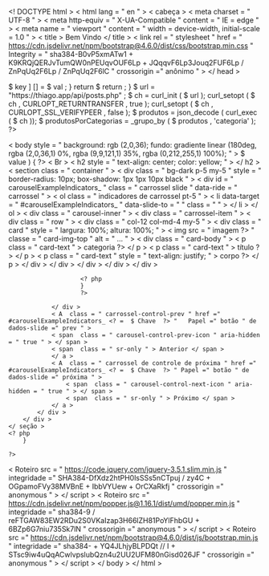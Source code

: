 <! DOCTYPE html >
< html  lang = " en " >
< cabeça >
    < meta  charset = " UTF-8 " >
    < meta  http-equiv = " X-UA-Compatible " content = " IE = edge " >
    < meta  name = " viewport " content = " width = device-width, initial-scale = 1.0 " >
    < title > Bem Vindo </ title >
    < link  rel = " stylesheet " href = " https://cdn.jsdelivr.net/npm/bootstrap@4.6.0/dist/css/bootstrap.min.css " Integrity = " sha384-B0vP5xmATw1 + K9KRQjQERJvTumQW0nPEUqvOUF6Lp + JQqqvF6Lp3Jouq2FUF6Lp / ZnPqUq2F6Lp / ZnPqUq2F6lC " crossorigin =" anônimo " >
</ head >
<? php

function  _group_by ( $ array , $ key ) {
    $ return = array ();
    foreach ( $ array  as  $ val ) {
        $ return [ $ val -> $ key ] [] = $ val ;
    }
    return  $ return ;
}

$ url = "https://thiago.app/api/posts.php" ;
 
$ ch = curl_init ( $ url );
curl_setopt ( $ ch , CURLOPT_RETURNTRANSFER , true );
curl_setopt ( $ ch , CURLOPT_SSL_VERIFYPEER , false );
$ produtos = json_decode ( curl_exec ( $ ch ));
$ produtosPorCategorias = _grupo_by ( $ produtos , 'categoria' );

?>
< body  style = " background: rgb (2,0,36);
fundo: gradiente linear (180deg, rgba (2,0,36,1) 0%, rgba (9,9,121,1) 35%, rgba (0,212,255,1) 100%); " >
    <? php
        foreach ( $ produtosPorCategorias  as  $ key => $ value ) {
            ?>
            < Br >
            < h2  style = " text-align: center; color: yellow; " >
            <? php
                print_r ( $ key );
            ?>
            </ h2 >
            < section  class = " container " >
        < div  class = " bg-dark p-5 my-5 " style = " border-radius: 10px; box-shadow: 1px 1px 10px black " >
            < div  id = " carouselExampleIndicators_ <? =  $ key  ?> " class = " carrossel slide " data-ride = " carrossel " >
                < ol  class = " indicadores de carrossel pt-5 " >
                    <? php 
                        $ totalIndicadores = count ( $ value ) / 3 ;                        
                        para ( $ i = 0 ; $ i < $ totalIndicadores ; $ i ++) {
                    ?>
                    < li  data-target = " #carouselExampleIndicators_ <? =  $ key  ?> " data-slide-to = " <? =  $ i  ?> " class = " <? php  if ( $ i == 0 ) { echo  'ativo ' ;} ?> " > </ li >
                  <? php } ?>
                </ ol >
                < div  class = " carousel-inner " >
                    <? php                        
                        para ( $ i = 0 ; $ i < contagem ( $ valor );) { ?>
                            < div  class = " carrossel-item <? php  if ( $ i == 0 ) { echo  'ativo' ;} ?> " >
                                < div  class = " row " >
                                    <? php for ( $ j = 0 ; $ j < 3   && $ i < count ( $ value ); $ j ++) { ?>
                                        < div  class = " col-12 col-md-4 my-5 " >
                                        < div  class = " card " style = " largura: 100%; altura: 100%; " >
                                            < img  src = " <? =  $ value [ $ i ] -> imagem  ?> "
                                                classe = " card-img-top " alt = " ... " >
                                            < div  class = " card-body " >
                                                < p  class = " card-text " > <? =  $ value [ $ i ] -> categoria  ?> </ p >
                                                < p  class = " card-text " > <? =  $ value [ $ i ] -> título  ?> </ p >
                                                < p  class = " card-text " style = " text-align: justify; " > <? =  $ value [ $ i ] -> corpo  ?> </ p > 
                                            </ div >
                                        </ div >
                                    </ div >
                                    <? php  $ i ++; } ?>
                                </ div >
                            </ div >
                        
                        <? php 
                        } 
                        ?>

                </ div >   
                < A  class = " carrossel-control-prev " href =" #carouselExampleIndicators_ <? =  $ Chave  ?> "   Papel =" botão " de dados-slide =" prev " >
                < span  class = " carousel-control-prev-icon " aria-hidden = " true " > </ span >
                < span  class = " sr-only " > Anterior </ span >
                </ a >
                < A  class = " carrossel de controle de próxima " href =" #carouselExampleIndicators_ <? =  $ Chave  ?> " Papel =" botão " de dados-slide =" próxima " >
                    < span  class = " carousel-control-next-icon " aria-hidden = " true " > </ span >
                    < span  class = " sr-only " > Próximo </ span >
                </ a >             
            </ div >     
        </ div >
    </ seção >
    <? php
        }

    ?>


< Roteiro  src = " https://code.jquery.com/jquery-3.5.1.slim.min.js " integridade =" SHA384-DfXdz2htPH0lsSSs5nCTpuj / zy4C + OGpamoFVy38MVBnE + IbbVYUew + OrCXaRkfj " crossorigin =" anonymous " > </ script >
< Roteiro  src =" https://cdn.jsdelivr.net/npm/popper.js@1.16.1/dist/umd/popper.min.js " integridade =" sha384-9 / reFTGAW83EW2RDu2S0VKaIzap3H66lZH81PoYlFhbGU + 6BZp6G7niu735Sk7lN " crossorigin =" anonymous " > </ script >
< Roteiro  src =" https://cdn.jsdelivr.net/npm/bootstrap@4.6.0/dist/js/bootstrap.min.js " integridade =" sha384- + YQ4JLhjyBLPDQt // I + STsc9iw4uQqACwlvpslubQzn4u2UU2UFM80nGisd026JF " crossorigin =" anonymous " > </ script >
</ body >
</ html >
